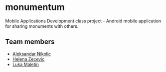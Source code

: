 # monumentum
Mobile Applications Development class project - Android mobile application for sharing monuments with others.

## Team members
* [Aleksandar Nikolic](https://github.com/aleknik)
* [Helena Zecevic](https://github.com/helenazecevic)
* [Luka Maletin](https://github.com/lukamaletin)

